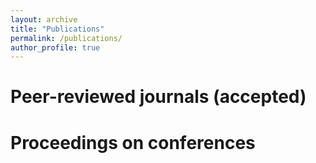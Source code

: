 ```yaml
---
layout: archive
title: "Publications"
permalink: /publications/
author_profile: true
---
```


Peer-reviewed journals (accepted)
======

Proceedings on conferences 
======
